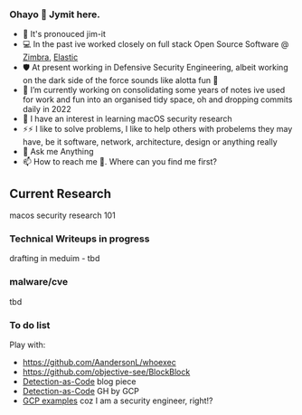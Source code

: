 ### Ohayo 👋 Jymit here.
<!--
**Jymit/jymit** is a ✨ _special_ ✨ repository because its `README.md` (this file) appears on your GitHub profile
Here are some ideas to get you started:
- 👯 I’m looking to collaborate on 
- 🤔 I’m looking for help with
- 😄 Pronouns:
-->
- 🤔 It's pronouced jim-it
- 💻 In the past ive worked closely on full stack Open Source Software @ [Zimbra](zimbra.com), [Elastic](elastic.co)
- 🛡️ At present working in Defensive Security Engineering, albeit working on the dark side of the force sounds like alotta fun 👾
- 🔭 I’m currently working on consolidating some years of notes ive used for work and fun into an organised tidy space, oh and dropping commits daily in 2022
- 🌱 I have an interest in learning macOS security research
- ⚡⚡ I like to solve problems, I like to help others with probelems they may have, be it software, network, architecture, design or anything really
- 💬 Ask me Anything
- 📫 How to reach me 🤔. Where can you find me first?

## Current Research
macos security research 101
### Technical Writeups in progress
drafting in meduim - tbd
### malware/cve
tbd
### To do list
Play with:
- https://github.com/AandersonL/whoexec
- https://github.com/objective-see/BlockBlock
- [Detection-as-Code](https://medium.com/anton-on-security/can-we-have-detection-as-code-96f869cfdc79) blog piece
- [Detection-as-Code](https://github.com/GoogleCloudPlatform/threat-detection-as-code) GH by GCP
- [GCP examples](https://github.com/orgs/GoogleCloudPlatform/repositories?q=detection&type=all&language=&sort=) coz I am a security engineer, right!?
